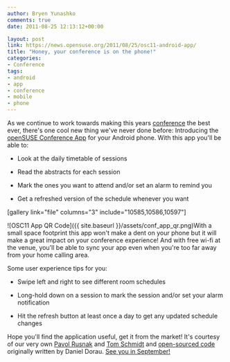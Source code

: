 ```yaml
---
author: Bryen Yunashko
comments: true
date: 2011-08-25 12:13:12+00:00

layout: post
link: https://news.opensuse.org/2011/08/25/osc11-android-app/
title: "Honey, your conference is on the phone!"
categories:
- Conference
tags:
- android
- app
- conference
- mobile
- phone
---
```

As we continue to work towards making this years [conference](/category/project/events/osc/) the best ever, there's one cool new thing we've never done before: Introducing the [openSUSE Conference App](https://market.android.com/details?id=org.opensuse.conference.osc11) for your Android phone. With this app you'll be able to:



	
  * Look at the daily timetable of sessions

	
  * Read the abstracts for each session

	
  * Mark the ones you want to attend and/or set an alarm to remind you

	
  * Get a refreshed version of the schedule whenever you want


[gallery link="file" columns="3" include="10585,10586,10597"]

![OSC11 App QR Code]({{ site.baseurl }}/assets/conf_app_qr.png)With a small space footprint this app won't make a dent on your phone but it will make a great impact on your conference experience!  And with free wi-fi at the venue, you'll be able to sync your app even when you're too far away from your home calling area.

Some user experience tips for you:



	
  * Swipe left and right to see different room schedules

	
  * Long-hold down on a session to mark the session and/or set your alarm notification

	
  * Hit the refresh button at least once a day to get any updated schedule changes


Hope you'll find the application useful, get it from the market! It's courtesy of our very own [Pavol Rusnak](https://connect.opensuse.org/pg/profile/prusnak) and [Tom Schmidt](https://connect.opensuse.org/pg/profile/digitaltomm) and [open-sourced code](https://github.com/digitaltom/OSCFahrplan) originally written by Daniel Dorau. [See you in September!](http://conference.opensuse.org)		

